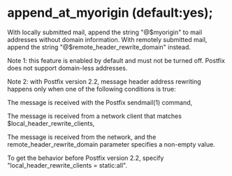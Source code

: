 # append_at_myorigin (default:yes); 


With locally submitted mail, append the string "@$myorigin" to mail
addresses without domain information. With remotely submitted mail,
append the string "@$remote_header_rewrite_domain" instead.



Note 1: this feature is enabled by default and must not be turned off.
Postfix does not support domain-less addresses.


 Note 2: with Postfix version 2.2, message header address rewriting
happens only when one of the following conditions is true: 



 The message is received with the Postfix sendmail(1) command,

 The message is received from a network client that matches
$local_header_rewrite_clients,

 The message is received from the network, and the
remote_header_rewrite_domain parameter specifies a non-empty value.



 To get the behavior before Postfix version 2.2, specify
"local_header_rewrite_clients = static:all". 


